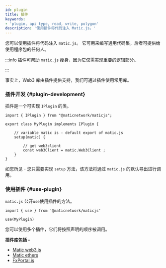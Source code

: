 ```yaml
---
id: plugin
title: 插件
keywords:
- 'plugin, api type, read, write, polygon'
description: '使用插件将代码注入 Matic.js。'
---
```


您可以使用插件将代码注入 `matic.js`。 它可用来编写通用代码集，后者可提供给使用程序包的任何人。

:::info
插件可帮助 `matic.js` 瘦身，因为它仅需实现重要的逻辑部分。

:::

事实上，Web3 库由插件提供支持，我们可通过插件使用常用库。

### 插件开发 {#plugin-development}

插件是一个可实现 `IPlugin` 的类。

```
import { IPlugin } from "@maticnetwork/maticjs";

export class MyPlugin implements IPlugin {

    // variable matic is - default export of matic.js
    setup(matic) {

        // get web3client
        const web3Client = matic.Web3Client ;
    }
}
```

如您所见 - 您只需要实现 `setup` 方法，该方法将通过 `matic.js` 的默认导出进行调用。

### 使用插件 {#use-plugin}

`matic.js` 公开`use`使用插件的方法。

```
import { use } from '@maticnetwork/maticjs'

use(MyPlugin)
```

您可以使用多个插件，它们将按照声明的顺序被调用。

**插件库包括 -**

- [Matic web3.js](https://github.com/maticnetwork/maticjs-web3)
- [Matic ethers](https://github.com/maticnetwork/maticjs-ethers)
- [FxPortal.js](https://github.com/maticnetwork/fx-portal.js)
